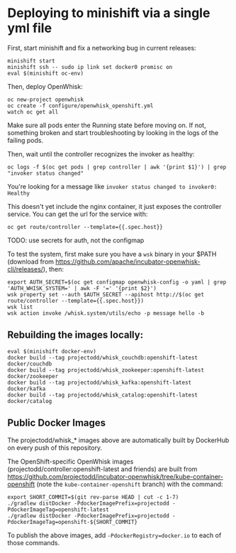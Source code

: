 # Deploying to minishift via a single yml file

First, start minishift and fix a networking bug in current releases:

```
minishift start
minishift ssh -- sudo ip link set docker0 promisc on
eval $(minishift oc-env)
```

Then, deploy OpenWhisk:

```
oc new-project openwhisk
oc create -f configure/openwhisk_openshift.yml
watch oc get all
```

Make sure all pods enter the Running state before moving on. If not,
something broken and start troubleshooting by looking in the logs of
the failing pods.

Then, wait until the controller recognizes the invoker as healthy:

```
oc logs -f $(oc get pods | grep controller | awk '{print $1}') | grep "invoker status changed"
```

You're looking for a message like `invoker status changed to invoker0:
Healthy`

This doesn't yet include the nginx container, it just exposes the
controller service. You can get the url for the service with:

```
oc get route/controller --template={{.spec.host}}
```

TODO: use secrets for auth, not the configmap

To test the system, first make sure you have a `wsk` binary in your
$PATH (download from
https://github.com/apache/incubator-openwhisk-cli/releases/), then:

```
export AUTH_SECRET=$(oc get configmap openwhisk-config -o yaml | grep 'AUTH_WHISK_SYSTEM=' | awk -F '=' '{print $2}')
wsk property set --auth $AUTH_SECRET --apihost http://$(oc get route/controller --template={{.spec.host}})
wsk list
wsk action invoke /whisk.system/utils/echo -p message hello -b
```


## Rebuilding the images locally:

```
eval $(minishift docker-env)
docker build --tag projectodd/whisk_couchdb:openshift-latest docker/couchdb
docker build --tag projectodd/whisk_zookeeper:openshift-latest docker/zookeeper
docker build --tag projectodd/whisk_kafka:openshift-latest docker/kafka
docker build --tag projectodd/whisk_catalog:openshift-latest docker/catalog
```

## Public Docker Images

The projectodd/whisk_* images above are automatically built by
DockerHub on every push of this repository.

The OpenShift-specific OpenWhisk images
(projectodd/controller:openshift-latest and friends) are built from
https://github.com/projectodd/incubator-openwhisk/tree/kube-container-openshift
(note the `kube-container-openshift` branch) with the command:

```
export SHORT_COMMIT=$(git rev-parse HEAD | cut -c 1-7)
./gradlew distDocker -PdockerImagePrefix=projectodd -PdockerImageTag=openshift-latest
./gradlew distDocker -PdockerImagePrefix=projectodd -PdockerImageTag=openshift-${SHORT_COMMIT}
```

To publish the above images, add `-PdockerRegistry=docker.io` to each of those commands.
